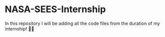 # NASA-SEES-Internship

In this repository I will be adding all the code files from the duration of my internship! 🚀✨
